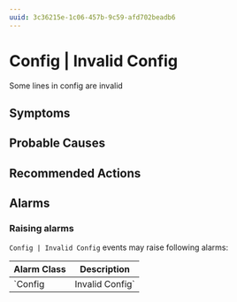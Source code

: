 ```yaml
---
uuid: 3c36215e-1c06-457b-9c59-afd702beadb6
---
```

# Config | Invalid Config

Some lines in config are invalid

## Symptoms

## Probable Causes

## Recommended Actions

## Alarms

### Raising alarms

`Config | Invalid Config` events may raise following alarms:

Alarm Class | Description
--- | ---
`Config | Invalid Config` | dispose
